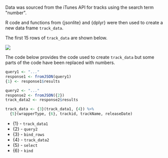 Data was sourced from the iTunes API for tracks using the search term "number".

R code and functions from {jsonlite} and {dplyr} were then used to create a new data frame
`track_data`.

The first 15 rows of `track_data` are shown below.

![](https://i.imgur.com/6wBZw5G.png)

The code below provides the code used to create `track_data` but some parts of the code have been replaced with numbers.

```R
query1 <- "..."
response1 <- fromJSON(query1)
{1} <- response1$results

query2 <- "..."
response2 <- fromJSON({2})
track_data2 <- response2$results

track_data <- {3}(track_data1, {4}) %>%
  {5}(wrapperType, {6}, trackid, trackName, releaseDate)
```

- {1} - `track_data1`
- {2} - `query2`
- {3} - `bind_rows`
- {4} - `track_data2`
- {5} - `select`
- {6} - `kind`
